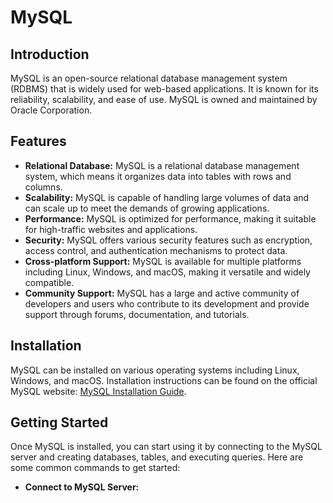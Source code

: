 # MySQL

## Introduction
MySQL is an open-source relational database management system (RDBMS) that is widely used for web-based applications. It is known for its reliability, scalability, and ease of use. MySQL is owned and maintained by Oracle Corporation.

## Features
- **Relational Database:** MySQL is a relational database management system, which means it organizes data into tables with rows and columns.
- **Scalability:** MySQL is capable of handling large volumes of data and can scale up to meet the demands of growing applications.
- **Performance:** MySQL is optimized for performance, making it suitable for high-traffic websites and applications.
- **Security:** MySQL offers various security features such as encryption, access control, and authentication mechanisms to protect data.
- **Cross-platform Support:** MySQL is available for multiple platforms including Linux, Windows, and macOS, making it versatile and widely compatible.
- **Community Support:** MySQL has a large and active community of developers and users who contribute to its development and provide support through forums, documentation, and tutorials.

## Installation
MySQL can be installed on various operating systems including Linux, Windows, and macOS. Installation instructions can be found on the official MySQL website: [MySQL Installation Guide](https://dev.mysql.com/doc/).

## Getting Started
Once MySQL is installed, you can start using it by connecting to the MySQL server and creating databases, tables, and executing queries. Here are some common commands to get started:

- **Connect to MySQL Server:**

